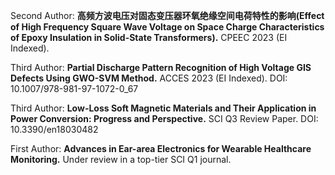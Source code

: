 
Second Author: **高频方波电压对固态变压器环氧绝缘空间电荷特性的影响(Effect of High Frequency Square Wave Voltage on Space Charge Characteristics of Epoxy Insulation in Solid-State Transformers).** CPEEC 2023 (EI Indexed).

Third Author: **Partial Discharge Pattern Recognition of High Voltage GIS Defects Using GWO-SVM Method.** ACCES 2023 (EI Indexed). DOI: 10.1007/978-981-97-1072-0_67

Third Author: **Low-Loss Soft Magnetic Materials and Their Application in Power Conversion: Progress and Perspective.** SCI Q3 Review Paper. DOI: 10.3390/en18030482

First Author: **Advances in Ear-area Electronics for Wearable Healthcare Monitoring.** Under review in a top-tier SCI Q1 journal.




